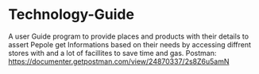 # Technology-Guide
A user Guide program to provide places and products with their details to assert Pepole get Informations based on their needs by accessing diffrent stores with and a lot of facillites to save time and gas.
Postman:
https://documenter.getpostman.com/view/24870337/2s8Z6u5amN
